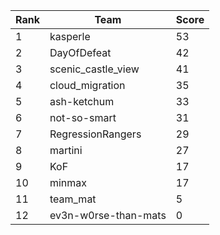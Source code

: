 | Rank | Team | Score |
| --- | --- | --- |
|1|kasperle|53|
|2|DayOfDefeat|42|
|3|scenic_castle_view|41|
|4|cloud_migration|35|
|5|ash-ketchum|33|
|6|not-so-smart|31|
|7|RegressionRangers|29|
|8|martini|27|
|9|KoF|17|
|10|minmax|17|
|11|team_mat|5|
|12|ev3n-w0rse-than-mats|0|
